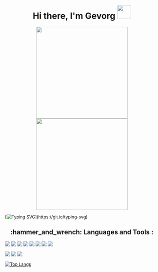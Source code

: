 <h1 align="center">Hi there, I'm Gevorg
<img src="https://github.com/blackcater/blackcater/raw/main/images/Hi.gif" width="45"/></h1>

<div id="header" align="center">
  <img src="https://media.giphy.com/media/qgQUggAC3Pfv687qPC/giphy.gif" width="300"/>
  <img src="https://media.giphy.com/media/PmAjqmm4beKervYzFr/giphy.gif" width="300"/>
</div>

[![Typing SVG](https://readme-typing-svg.herokuapp.com?font=JetBrains+mono&weight=600&size=24&pause=1000&random=false&width=550&height=65&lines=Enjoy+every+moment.+++Do+what+you+love.)](https://git.io/typing-svg)

<h2 align="center"> :hammer_and_wrench: Languages and Tools :</h2>

<img src="https://img.shields.io/badge/GitHub-181717?style=for-the-badge&logo=github&logoColor=FFFFFF"/> <img src="https://img.shields.io/badge/vscode-0000CD?style=for-the-badge&logo=visualstudiocode&logoColor=FFFFFF"/> <img src="https://img.shields.io/badge/HTML-4169E1?style=for-the-badge&logo=html5&logoColor=DC143C"/> <img src="https://img.shields.io/badge/CSS-B22222?style=for-the-badge&logo=css3&logoColor=4169E1"/> <img src="https://img.shields.io/badge/JavaScript-FFD700?style=for-the-badge&logo=javascript&logoColor=000000"/> <img src="https://img.shields.io/badge/PHP-5F9EA0?style=for-the-badge&logo=PHP&logoColor=2F4F4F"/> <img src="https://img.shields.io/badge/pycharm-FFFF00?style=for-the-badge&logo=pycharm&logoColor=000000"/> <img src="https://img.shields.io/badge/Python-2E8B57?style=for-the-badge&logo=python&logoColor=FFFF00"/>

![](http://github-profile-summary-cards.vercel.app/api/cards/profile-details?username=GevAniStudio&theme=dark) ![](http://github-profile-summary-cards.vercel.app/api/cards/stats?username=GevAniStudio&theme=dark) ![](http://github-profile-summary-cards.vercel.app/api/cards/repos-per-language?username=GevAniStudio&theme=dark)

[![Top Langs](https://github-readme-stats.vercel.app/api/top-langs/?username=GevAniStudio&layout=compact&theme=dark&show_icons=true)](https://github.com/anuraghazra/github-readme-stats)



